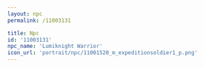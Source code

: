 ```yaml
---
layout: npc
permalink: /11003131

title: Npc
id: '11003131'
npc_name: 'Lumiknight Warrior'
icon_url: 'portrait/npc/11001520_m_expeditionsoldier1_p.png'
---
```

